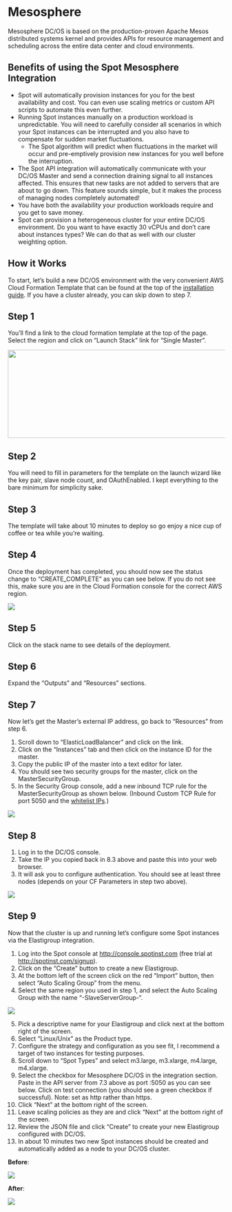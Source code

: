# Mesosphere

Mesosphere DC/OS is based on the production-proven Apache Mesos distributed systems kernel and provides APIs for resource management and scheduling across the entire data center and cloud environments.

## Benefits of using the Spot Mesosphere Integration
* Spot will automatically provision instances for you for the best availability and cost. You can even use scaling metrics or custom API scripts to automate this even further.
* Running Spot instances manually on a production workload is unpredictable. You will need to carefully consider all scenarios in which your Spot instances can be interrupted and you also have to compensate for sudden market fluctuations.
  * The Spot algorithm will predict when fluctuations in the market will occur and pre-emptively provision new instances for you well before the interruption.
* The Spot API integration will automatically communicate with your DC/OS Master and send a connection draining signal to all instances affected. This ensures that new tasks are not added to servers that are about to go down. This feature sounds simple, but it makes the process of managing nodes completely automated!
* You have both the availability your production workloads require and you get to save money.
* Spot can provision a heterogeneous cluster for your entire DC/OS environment. Do you want to have exactly 30 vCPUs and don’t care about instances types? We can do that as well with our cluster weighting option.

## How it Works

To start, let’s build a new DC/OS environment with the very convenient AWS Cloud Formation Template that can be found at the top of the [installation guide](https://downloads.dcos.io/dcos/stable/aws.html). If you have a cluster already, you can skip down to step 7.

## Step 1

You’ll find a link to the cloud formation template at the top of the page. Select the region and click on “Launch Stack” link for “Single Master”.

<img src="/elastigroup/_media/mesosphere-01.png" width="600" height="204" />

## Step 2

You will need to fill in parameters for the template on the launch wizard like the key pair, slave node count, and OAuthEnabled. I kept everything to the bare minimum for simplicity sake.

## Step 3

The template will take about 10 minutes to deploy so go enjoy a nice cup of coffee or tea while you’re waiting.

## Step 4

Once the deployment has completed, you should now see the status change to “CREATE_COMPLETE” as you can see below. If you do not see this, make sure you are in the Cloud Formation console for the correct AWS region.

<img src="/elastigroup/_media/mesosphere-02.png" />

## Step 5

Click on the stack name to see details of the deployment.

## Step 6

Expand the “Outputs” and “Resources” sections.

## Step 7

Now let’s get the Master’s external IP address, go back to “Resources” from step 6.
1. Scroll down to “ElasticLoadBalancer” and click on the link.
2. Click on the “Instances” tab and then click on the instance ID for the master.
3. Copy the public IP of the master into a text editor for later.
4. You should see two security groups for the master, click on the MasterSecurityGroup.
5. In the Security Group console, add a new inbound TCP rule for the MasterSecurityGroup as shown below. (Inbound Custom TCP Rule for port 5050 and the [whitelist IPs](administration/api/whitelist-ips.md).)

<img src="/elastigroup/_media/mesosphere-02a.png" />

## Step 8
1. Log in to the DC/OS console.
2. Take the IP you copied back in 8.3 above and paste this into your web browser.
3. It will ask you to configure authentication. You should see at least three nodes (depends on your CF Parameters in step two above).

<img src="/elastigroup/_media/mesosphere-03.png" />

## Step 9

Now that the cluster is up and running let’s configure some Spot instances via the Elastigroup integration.
1. Log into the Spot console at http://console.spotinst.com (free trial at http://spotinst.com/signup).
2. Click on the “Create” button to create a new Elastigroup.
3. At the bottom left of the screen click on the red “Import” button, then select “Auto Scaling Group” from the menu.
4. Select the same region you used in step 1, and select the Auto Scaling Group with the name “-SlaveServerGroup-“.

<img src="/elastigroup/_media/mesosphere-04.png" />

5. Pick a descriptive name for your  Elastigroup and click next at the bottom right of the screen.
6. Select “Linux/Unix” as the Product type.
7. Configure the strategy and configuration as you see fit, I recommend a target of two instances for testing purposes.
8. Scroll down to “Spot Types” and select m3.large, m3.xlarge, m4.large, m4.xlarge.
9. Select the checkbox for Mesosphere DC/OS in the integration section. Paste in the API server from 7.3 above as port :5050 as you can see below. Click on test connection (you should see a green checkbox if successful). Note: set as http rather than https.
10. Click “Next” at the bottom right of the screen.
11. Leave scaling policies as they are and click “Next” at the bottom right of the screen.
12. Review the JSON file and click “Create” to create your new Elastigroup configured with DC/OS.
13. In about 10 minutes two new Spot instances should be created and automatically added as a node to your DC/OS cluster.

**Before**:

<img src="/elastigroup/_media/mesosphere-05.png" />

**After**:

<img src="/elastigroup/_media/mesosphere-06.png" />
